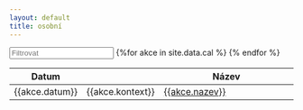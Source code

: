 ```yaml
---
layout: default
title: osobní
---
```


<div class="cal">
    <input class="search" placeholder="Filtrovat" type="text">
    <table>
        <thead>
            <tr>
                <th style="width: 20%">Datum</th>
                <th></th>
                <th style="width: 60%">Název</th>
            </tr>
        </thead>
        <tbody class="list">
            {%for akce in site.data.cal %}
            <tr>
                <td class="datum">{{akce.datum}}</td>
                <td class="kontext">{{akce.kontext}}</td>
                <td class="nazev">
                    <a href="{{akce.url}}">{{akce.nazev}}</a>
                </td>
            </tr>
            {% endfor %}
        </tbody>
    </table>
    <script type="text/javascript">

        var options = {
          valueNames: ['datum', 'nazev', 'kontext']
      };
      var entryList = new List('cal', options);

</div>


</script>

<script type="text/javascript">

var options = {
  valueNames: ['datum', 'nazev', 'druh']
};
var entryList = new List('entry-list', options);

</script>
<script type="text/javascript">

var options = {
  valueNames: ['datum', 'nazev', 'druh']
};
var entryList = new List('entry-list', options);

</script>